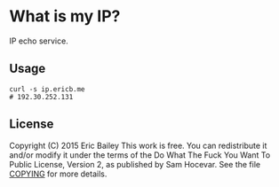 # What is my IP?

IP echo service.

## Usage
```fish
curl -s ip.ericb.me
# 192.30.252.131
```

## License
Copyright (C) 2015 Eric Bailey
This work is free. You can redistribute it and/or modify it under the
terms of the Do What The Fuck You Want To Public License, Version 2,
as published by Sam Hocevar. See the file [COPYING](COPYING) for more details.
